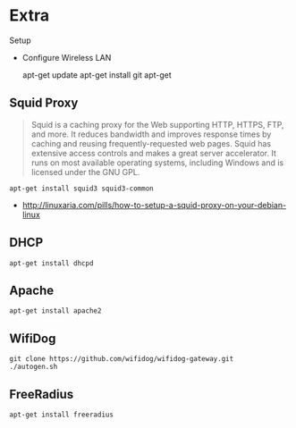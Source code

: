 Extra
==

Setup

- Configure Wireless LAN


    apt-get update
    apt-get install git
    apt-get 

## Squid Proxy

> Squid is a caching proxy for the Web supporting HTTP, HTTPS, FTP, and more. It reduces bandwidth and improves response times by caching and reusing frequently-requested web pages. Squid has extensive access controls and makes a great server accelerator. It runs on most available operating systems, including Windows and is licensed under the GNU GPL.


    apt-get install squid3 squid3-common


- http://linuxaria.com/pills/how-to-setup-a-squid-proxy-on-your-debian-linux

## DHCP


    apt-get install dhcpd


## Apache


    apt-get install apache2


## WifiDog

    git clone https://github.com/wifidog/wifidog-gateway.git
    ./autogen.sh
    

## FreeRadius

    apt-get install freeradius

